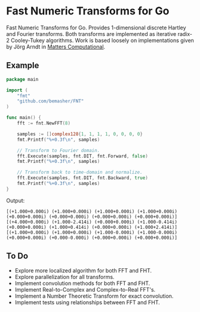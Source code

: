 # Fast Numeric Transforms for Go
Fast Numeric Transforms for Go. Provides 1-dimensional discrete Hartley and Fourier transforms. Both transforms are implemented as iterative radix-2 Cooley-Tukey algorithms. Work is based loosely on implementations given by Jörg Arndt in [Matters Computational](http://www.jjj.de/fxt/#fxtbook).

## Example

```Go
package main

import (
	"fmt"
	"github.com/bemasher/FNT"
)

func main() {
	fft := fnt.NewFFT(8)

	samples := []complex128{1, 1, 1, 1, 0, 0, 0, 0}
	fmt.Printf("%+0.3f\n", samples)

	// Transform to Fourier domain.
	fft.Execute(samples, fnt.DIT, fnt.Forward, false)
	fmt.Printf("%+0.3f\n", samples)

	// Transform back to time-domain and normalize.
	fft.Execute(samples, fnt.DIT, fnt.Backward, true)
	fmt.Printf("%+0.3f\n", samples)
}
```

Output:
```
[(+1.000+0.000i) (+1.000+0.000i) (+1.000+0.000i) (+1.000+0.000i) (+0.000+0.000i) (+0.000+0.000i) (+0.000+0.000i) (+0.000+0.000i)]
[(+4.000+0.000i) (+1.000-2.414i) (+0.000+0.000i) (+1.000-0.414i) (+0.000+0.000i) (+1.000+0.414i) (+0.000+0.000i) (+1.000+2.414i)]
[(+1.000+0.000i) (+1.000+0.000i) (+1.000-0.000i) (+1.000-0.000i) (+0.000+0.000i) (+0.000-0.000i) (+0.000+0.000i) (+0.000+0.000i)]
```

## To Do
 * Explore more localized algorithm for both FFT and FHT.
 * Explore parallelization for all transforms.
 * Implement convolution methods for both FFT and FHT.
 * Implement Real-to-Complex and Complex-to-Real FFT's.
 * Implement a Number Theoretic Transform for exact convolution.
 * Implement tests using relationships between FFT and FHT.
